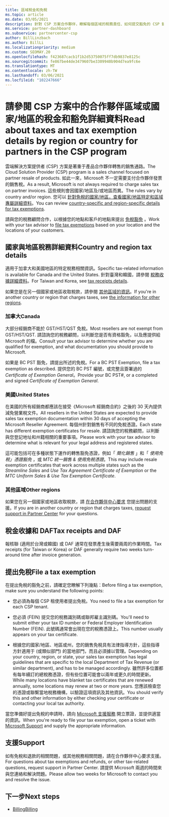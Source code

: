 ```yaml
---
title: 區域稅金和免稅
ms.topic: article
ms.date: 03/05/2021
description: 針對 CSP 方案合作夥伴，瞭解每個區域的稅務責任、如何提交豁免的 CSP 銷售免稅，以及如何取得稅務問題的支援。
ms.service: partner-dashboard
ms.subservice: partnercenter-csp
author: BillLinzbach
ms.author: BillLi
ms.localizationpriority: medium
ms.custom: SEOMAY.20
ms.openlocfilehash: f423687cacb1f1b2d53750075ff7db9837e8125c
ms.sourcegitcommit: fe867be44de3479607be3309940b904d7ea9fc6e
ms.translationtype: MT
ms.contentlocale: zh-TW
ms.lasthandoff: 03/06/2021
ms.locfileid: "102247666"
---
```

# <a name="read-about-taxes-and-tax-exemption-details-by-region-or-country-for-partners-in-the-csp-program"></a><span data-ttu-id="3faa1-103">請參閱 CSP 方案中的合作夥伴區域或國家/地區的稅金和豁免詳細資料</span><span class="sxs-lookup"><span data-stu-id="3faa1-103">Read about taxes and tax exemption details by region or country for partners in the CSP program</span></span>


<span data-ttu-id="3faa1-104">雲端解決方案提供者 (CSP) 方案是著重于產品合作夥伴轉售的銷售通路。</span><span class="sxs-lookup"><span data-stu-id="3faa1-104">The Cloud Solution Provider (CSP) program is a sales channel focused on partner resale of products.</span></span> <span data-ttu-id="3faa1-105">如此一來，Microsoft 不一定需要支付合作夥伴發票的銷售稅。</span><span class="sxs-lookup"><span data-stu-id="3faa1-105">As a result, Microsoft is not always required to charge sales tax on partner invoices.</span></span> <span data-ttu-id="3faa1-106">這些規則會因國家/地區及/或地區而異。</span><span class="sxs-lookup"><span data-stu-id="3faa1-106">The rules vary by country and/or region.</span></span> <span data-ttu-id="3faa1-107">您可以 [針對免稅的國家/地區，查看國家/地區特定和區域專屬詳細資料](#country-and-region-tax-details)。</span><span class="sxs-lookup"><span data-stu-id="3faa1-107">You can review [country-specific and region-specific details for tax exemptions](#country-and-region-tax-details).</span></span>

<span data-ttu-id="3faa1-108">請與您的稅務顧問合作，以根據您的地點和客戶的地點來提出 [免稅豁免](#file-a-tax-exemption) 。</span><span class="sxs-lookup"><span data-stu-id="3faa1-108">Work with your tax advisor to [file tax exemptions](#file-a-tax-exemption) based on your location and the locations of your customers.</span></span>

## <a name="country-and-region-tax-details"></a><span data-ttu-id="3faa1-109">國家與地區稅務詳細資料</span><span class="sxs-lookup"><span data-stu-id="3faa1-109">Country and region tax details</span></span>

<span data-ttu-id="3faa1-110">適用于加拿大和美國地區的特定稅務相關資訊。</span><span class="sxs-lookup"><span data-stu-id="3faa1-110">Specific tax-related information is available for Canada and the United States.</span></span> <span data-ttu-id="3faa1-111">針對臺灣和韓國，請參閱 [稅務收據詳細資料](#tax-receipts-and-daf)。</span><span class="sxs-lookup"><span data-stu-id="3faa1-111">For Taiwan and Korea, see [tax receipts details](#tax-receipts-and-daf).</span></span>

<span data-ttu-id="3faa1-112">如果您是在另一個國家或地區收取稅款，請參閱 [其他區域的資訊](#other-regions)。</span><span class="sxs-lookup"><span data-stu-id="3faa1-112">If you're in another country or region that charges taxes, see [the information for other regions](#other-regions).</span></span>


### <a name="canada"></a><span data-ttu-id="3faa1-113">加拿大</span><span class="sxs-lookup"><span data-stu-id="3faa1-113">Canada</span></span>

<span data-ttu-id="3faa1-114">大部分經銷商不能於 GST/HST/QST 免稅。</span><span class="sxs-lookup"><span data-stu-id="3faa1-114">Most resellers are not exempt from GST/HST/QST.</span></span> <span data-ttu-id="3faa1-115">請諮詢您的稅務顧問，以判斷您是否有資格豁免，以及應提供給 Microsoft 的檔。</span><span class="sxs-lookup"><span data-stu-id="3faa1-115">Consult your tax advisor to determine whether you are qualified for exemption, and what documentation you should provide to Microsoft.</span></span>

<span data-ttu-id="3faa1-116">如果是 BC PST 豁免，請提出所述的免稅。</span><span class="sxs-lookup"><span data-stu-id="3faa1-116">For a BC PST Exemption, file a tax exemption as described.</span></span> <span data-ttu-id="3faa1-117">提供您的 BC PST 編號，或完整且簽署過的 *Certificate of Exemption General*。</span><span class="sxs-lookup"><span data-stu-id="3faa1-117">Provide your BC PST#, or a completed and signed *Certificate of Exemption General*.</span></span>

### <a name="united-states"></a><span data-ttu-id="3faa1-118">美國</span><span class="sxs-lookup"><span data-stu-id="3faa1-118">United States</span></span>

<span data-ttu-id="3faa1-119">在美國的所有經銷商都應該在接受《Microsoft 經銷商合約》之後的 30 天內提供減免營業稅文件。</span><span class="sxs-lookup"><span data-stu-id="3faa1-119">All resellers in the United States are expected to provide sales tax exemption documentation within 30 days of accepting the Microsoft Reseller Agreement.</span></span> <span data-ttu-id="3faa1-120">每個州針對銷售有不同的免稅憑證。</span><span class="sxs-lookup"><span data-stu-id="3faa1-120">Each state has different exemption certificates for resale.</span></span> <span data-ttu-id="3faa1-121">請諮詢您的稅務顧問，以判斷與您登記地址和州籍相關的重要事項。</span><span class="sxs-lookup"><span data-stu-id="3faa1-121">Please work with your tax advisor to determine what is relevant for your legal address and registered states.</span></span>

<span data-ttu-id="3faa1-122">這可能包括可在多種狀態下運作的轉售豁免憑證，例如「 *簡化銷售* 」和「 *使用免稅」憑證豁免* ，或 *MTC 統一銷售 & 使用免稅憑證*。</span><span class="sxs-lookup"><span data-stu-id="3faa1-122">This may include resale exemption certificates that work across multiple states such as the *Streamline Sales* and *Use Tax Agreement Certificate of Exemption* or the *MTC Uniform Sales & Use Tax Exemption Certificate*.</span></span>

### <a name="other-regions"></a><span data-ttu-id="3faa1-123">其他區域</span><span class="sxs-lookup"><span data-stu-id="3faa1-123">Other regions</span></span>

<span data-ttu-id="3faa1-124">如果您在另一個國家或地區收取稅款，請 [在合作夥伴中心要求](#support) 您提出問題的支援。</span><span class="sxs-lookup"><span data-stu-id="3faa1-124">If you are in another country or region that charges taxes, [request support in Partner Center](#support) for your questions.</span></span>

## <a name="tax-receipts-and-daf"></a><span data-ttu-id="3faa1-125">稅金收據和 DAF</span><span class="sxs-lookup"><span data-stu-id="3faa1-125">Tax receipts and DAF</span></span>

<span data-ttu-id="3faa1-126">報核聯 (適用於台灣或韓國) 或 DAF 通常在發票產生後需要兩周的作業時間。</span><span class="sxs-lookup"><span data-stu-id="3faa1-126">Tax receipts (for Taiwan or Korea) or DAF generally require two weeks turn-around time after invoice generation.</span></span>

## <a name="file-a-tax-exemption"></a><span data-ttu-id="3faa1-127">提出免稅</span><span class="sxs-lookup"><span data-stu-id="3faa1-127">File a tax exemption</span></span>

<span data-ttu-id="3faa1-128">在提出免稅的豁免之前，請確定您瞭解下列幾點：</span><span class="sxs-lookup"><span data-stu-id="3faa1-128">Before filing a tax exemption, make sure you understand the following points:</span></span>

- <span data-ttu-id="3faa1-129">您必須為每個 CSP 租使用者提出免稅。</span><span class="sxs-lookup"><span data-stu-id="3faa1-129">You need to file a tax exemption for each CSP tenant.</span></span>

- <span data-ttu-id="3faa1-130">您必須 (FEIN) 提交您的稅務識別碼或聯邦雇主識別碼。</span><span class="sxs-lookup"><span data-stu-id="3faa1-130">You'll need to submit either your tax ID number or Federal Employer Identification Number (FEIN).</span></span> <span data-ttu-id="3faa1-131">此號碼通常會出現在您的稅務憑證上。</span><span class="sxs-lookup"><span data-stu-id="3faa1-131">This number usually appears on your tax certificate.</span></span>

- <span data-ttu-id="3faa1-132">根據您的國家/地區、地區或州，您的銷售免稅具有法律指導方針，這些指導方針適用于 (或類似部門) 的當地部門，而且必須據以管理。</span><span class="sxs-lookup"><span data-stu-id="3faa1-132">Depending on your country, region, or state, your sales tax exemption has legal guidelines that are specific to the local Department of Tax Revenue (or similar department), and has to be managed accordingly.</span></span> <span data-ttu-id="3faa1-133">雖然許多位置都有每年續訂的總稅務憑證，但有些位置可能會以兩年或更久的時間更新。</span><span class="sxs-lookup"><span data-stu-id="3faa1-133">While many locations have blanket tax certificates that are renewed annually, some locations may renew at two or more years.</span></span> <span data-ttu-id="3faa1-134">您應該檢查您的憑證或聯繫當地稅務機構，以驗證這項資訊及其他資訊。</span><span class="sxs-lookup"><span data-stu-id="3faa1-134">You should verify this and other information by either checking your certificate or contacting your local tax authority.</span></span>

<span data-ttu-id="3faa1-135">當您準備好提出免稅的申請時，請向 [Microsoft 支援服務](https://partner.microsoft.com/dashboard/support/csp/servicerequests/create?stage=2&topicid=92930319-ced6-c18b-d7a6-d62b22d60aa5) 開立票證，並提供適當的資訊。</span><span class="sxs-lookup"><span data-stu-id="3faa1-135">When you're ready to file your tax exemption, open a ticket with [Microsoft Support](https://partner.microsoft.com/dashboard/support/csp/servicerequests/create?stage=2&topicid=92930319-ced6-c18b-d7a6-d62b22d60aa5) and supply the appropriate information.</span></span>

## <a name="support"></a><span data-ttu-id="3faa1-136">支援</span><span class="sxs-lookup"><span data-stu-id="3faa1-136">Support</span></span>

<span data-ttu-id="3faa1-137">如有免稅和退款的相關問題，或其他稅務相關問題，請在合作夥伴中心要求支援。</span><span class="sxs-lookup"><span data-stu-id="3faa1-137">For questions about tax exemptions and refunds, or other tax-related questions, request support in Partner Center.</span></span> <span data-ttu-id="3faa1-138">請提供 Microsoft 兩週的時間來與您連絡和解決問題。</span><span class="sxs-lookup"><span data-stu-id="3faa1-138">Please allow two weeks for Microsoft to contact you and resolve the issue.</span></span>

## <a name="next-steps"></a><span data-ttu-id="3faa1-139">下一步</span><span class="sxs-lookup"><span data-stu-id="3faa1-139">Next steps</span></span>

- [<span data-ttu-id="3faa1-140">Billing</span><span class="sxs-lookup"><span data-stu-id="3faa1-140">Billing</span></span>](billing.md)
